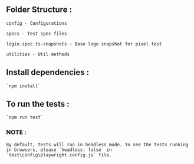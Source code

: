 ## Folder Structure :

    config - Configurations

    specs - Test spec files

    login.spec.ts-snapshots - Base logo snapshot for pixel test

    utilities - Util methods

## Install dependencies :

    `npm install`

## To run the tests :

    `npm run test`

### NOTE :

    By default, tests will run in headless mode. To see the tests running in browsers, please `headless: false` in `test\config\playwright.config.js` file.
